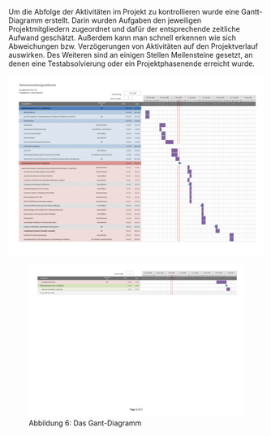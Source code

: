 Um die Abfolge der Aktivitäten im Projekt zu kontrollieren wurde eine Gantt-Diagramm erstellt. Darin wurden Aufgaben den jeweiligen Projektmitgliedern zugeordnet und dafür der entsprechende zeitliche Aufwand geschätzt. Außerdem kann man schnell erkennen wie sich Abweichungen bzw. Verzögerungen von Aktivitäten auf den Projektverlauf auswirken. Des Weiteren sind an einigen Stellen Meilensteine gesetzt, an denen eine Testabsolvierung oder ein Projektphasenende erreicht wurde.

![Alt-Text](https://raw.githubusercontent.com/notenverwaltung/Notenverwaltungssoftware/master/Bilder/Gant-Diagramm-1.png)
<figure>
  <img src="https://raw.githubusercontent.com/notenverwaltung/Notenverwaltungssoftware/master/Bilder/Gant-Diagramm-2.png">
  <figcaption>Abbildung 6: Das Gant-Diagramm</figcaption>
</figure>


